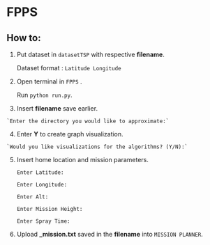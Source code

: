 # FPPS
  ## How to:
  
  1. Put dataset in `datasetTSP` with respective **filename**.
     
     Dataset format : `Latitude Longitude`
     
  2. Open terminal in `FPPS` . 
  
     Run `python run.py`.
     
  3. Insert **filename** save earlier. 
    
    `Enter the directory you would like to approximate:`
    
  4. Enter **Y** to create graph visualization.
  
    `Would you like visualizations for the algorithms? (Y/N):`
    
  5. Insert home location and mission parameters. 
  
      `Enter Latitude:`
      
      
      `Enter Longitude:`
      
      
      `Enter Alt:`
      

      `Enter Mission Height:`
      
      `Enter Spray Time:`

  6. Upload **_mission.txt**  saved in the **filename** into `MISSION PLANNER`.
  
 
